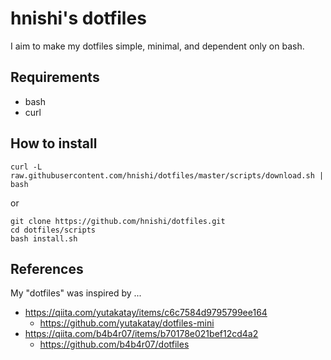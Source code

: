 # hnishi's dotfiles

I aim to make my dotfiles simple, minimal, and dependent only on bash.

## Requirements

- bash
- curl

## How to install

```
curl -L raw.githubusercontent.com/hnishi/dotfiles/master/scripts/download.sh | bash
```

or

```
git clone https://github.com/hnishi/dotfiles.git
cd dotfiles/scripts
bash install.sh
```

## References

My "dotfiles" was inspired by ...

- https://qiita.com/yutakatay/items/c6c7584d9795799ee164
  -  https://github.com/yutakatay/dotfiles-mini
- https://qiita.com/b4b4r07/items/b70178e021bef12cd4a2
  - https://github.com/b4b4r07/dotfiles

